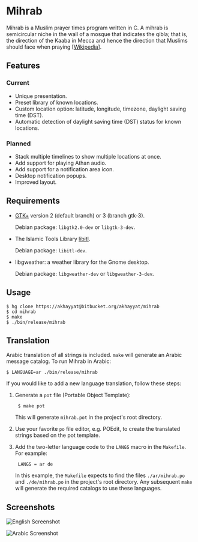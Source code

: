 Mihrab
======

Mihrab is a Muslim prayer times program written in C. A mihrab is
semicircular niche in the wall of a mosque that indicates the qibla;
that is, the direction of the Kaaba in Mecca and hence the direction
that Muslims should face when praying
[[Wikipedia](http://en.wikipedia.org/wiki/Mihrab)].

Features
--------

### Current
- Unique presentation.
- Preset library of known locations.
- Custom location option: latitude, longitude, timezone, daylight
  saving time (DST).
- Automatic detection of daylight saving time (DST) status for known
  locations.

### Planned
- Stack multiple timelines to show multiple locations at once.
- Add support for playing Athan audio.
- Add support for a notification area icon.
- Desktop notification popups.
- Improved layout.

Requirements
------------

- [GTK+](http://www.gtk.org) version 2 (default branch) or 3 (branch
  gtk-3).

    Debian package: `libgtk2.0-dev` or `libgtk-3-dev`.

- The Islamic Tools Library
  [libitl](http://projects.arabeyes.org/project.php?proj=ITL).

    Debian package: `libitl-dev`.

- libgweather: a weather library for the Gnome desktop.

    Debian package: `libgweather-dev` or `libgweather-3-dev`.

Usage
-----

    $ hg clone https://akhayyat@bitbucket.org/akhayyat/mihrab
    $ cd mihrab
    $ make
    $ ./bin/release/mihrab

Translation
-----------

Arabic translation of all strings is included. `make` will generate an
Arabic message catalog. To run Mihrab in Arabic:

    $ LANGUAGE=ar ./bin/release/mihrab

If you would like to add a new language translation, follow these steps:

1. Generate a `pot` file (Portable Object Template):

        $ make pot

    This will generate `mihrab.pot` in the project's root directory.

2. Use your favorite `po` file editor, e.g. POEdit, to create the
translated strings based on the pot template.

3. Add the two-letter language code to the `LANGS` macro in the
`Makefile`. For example:

        LANGS = ar de

    In this example, the `Makefile` expects to find the files
    `./ar/mihrab.po` and `./de/mihrab.po` in the project's root
    directory. Any subsequent `make` will generate the required
    catalogs to use these languages.

Screenshots
-----------

![English Screenshot](https://bitbucket.org/akhayyat/mihrab/raw/default/mihrab-prayer.times.png "Prayers in a day")

![Arabic Screenshot](https://bitbucket.org/akhayyat/mihrab/raw/default/mihrab-prayer.times-ar.png "Prayers in a day - Arabic")
